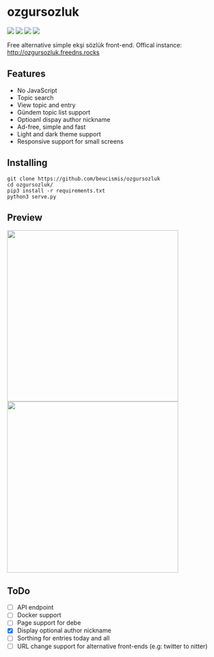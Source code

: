 # ozgursozluk

![](https://img.shields.io/badge/python-3.8%2B-blue)
![](https://img.shields.io/badge/style-black-black)
![](https://img.shields.io/github/actions/workflow/status/beucismis/ozgursozluk/test.yml)
![](https://img.shields.io/website?url=http%3A%2F%2Fozgursozluk.freedns.rocks)

Free alternative simple ekşi sözlük front-end. Offical instance: http://ozgursozluk.freedns.rocks

## Features
- No JavaScript
- Topic search
- View topic and entry
- Gündem topic list support
- Optioanl dispay author nickname
- Ad-free, simple and fast
- Light and dark theme support
- Responsive support for small screens

## Installing
```
git clone https://github.com/beucismis/ozgursozluk
cd ozgursozluk/
pip3 install -r requirements.txt
python3 serve.py
```

## Preview
<p>
  <img src="https://user-images.githubusercontent.com/40023234/233871824-91d1f4e2-1966-4308-b4e1-08269c57fcf4.png" width="400">
  <img src="https://user-images.githubusercontent.com/40023234/233871825-4d7abd29-8829-4964-b166-a28290eb8731.png" width="400">
</p>

## ToDo
- [ ] API endpoint
- [ ] Docker support
- [ ] Page support for debe
- [x] Display optional author nickname
- [ ] Sorthing for entries today and all
- [ ] URL change support for alternative front-ends (e.g: twitter to nitter)
